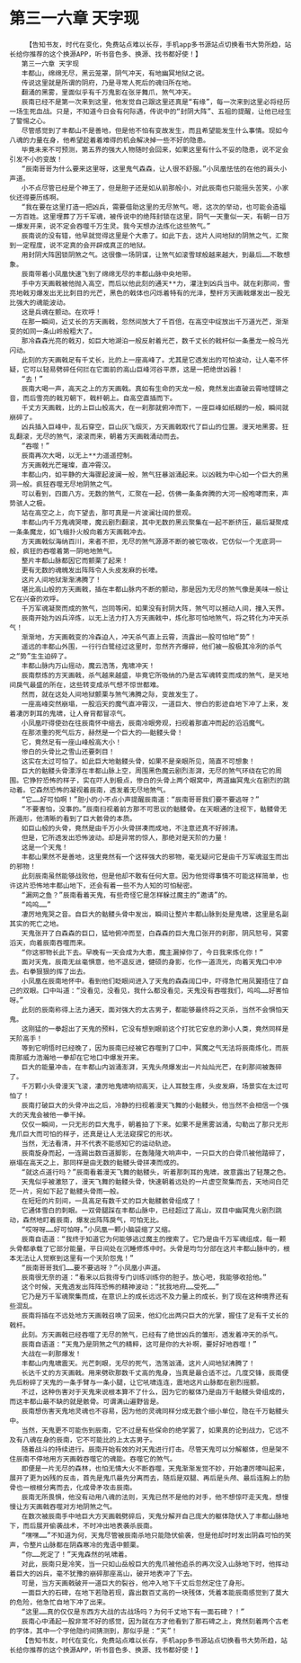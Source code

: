 # 第三一六章 天字现
        【告知书友，时代在变化，免费站点难以长存，手机app多书源站点切换看书大势所趋，站长给你推荐的这个换源APP，听书音色多、换源、找书都好使！】
       第三一六章 天字现
       丰都山，绵绵无尽，黑云笼罩，阴气冲天，有地幽冥地狱之说。
       传说这里就是所谓的阴府，乃是寻常人死后的魂归所在地。
       翻涌的黑雾，里面似乎有千万鬼影在张牙舞爪，煞气冲天。
       辰南已经不是第一次来到这里，他发觉自己跟这里还真是“有缘”，每一次来到这里必将经历一场生死血战。只是，不知道今日会有何际遇，传说中的“封阴大阵”、五祖的提醒，让他已经生了警惕之心。
       尽管感觉到了丰都山不是善地，但是他不怕有变故发生，而且希望能发生什么事情。现如今八魂的力量在身，他希望趁着着难得的机会解决掉一些不好的隐患。
       毕竟未来不可预测，第五界的强大人物随时会回来，如果这里有什么不妥的隐患，说不定会引发不小的变故！
       “辰南哥哥为什么要来这里呀，这里鬼气森森，让人很不舒服。”小凤凰怯怯的在他的肩头小声道。
       小不点尽管已经是个神王了，但是胆子还是如从前那般小，对此辰南也只能摇头苦笑，小家伙还得要历练啊。
       “我在要在这里打造一把凶兵，需要借助这里的无尽煞气。嗯，这次的举动，也可能会造福一方百姓。这里埋葬了万千军魂，被传说中的绝阵封锁在这里，阴气一天重似一天，有朝一日万一爆发开来，说不定会吞噬千万生灵。我今天想办法炼化这些煞气。”
       辰南说的没有错，他早就觉得这里是个大患了。如此下去，这片人间地狱的阴煞之气，汇聚到一定程度，说不定真的会开辟成真正的地狱。
       用封阴大阵困锁阴煞之气。这很像一场阴谋，让煞气如滚雪球般越来越大，到最后……不敢想象。
       辰南带着小凤凰快速飞到了绵绵无尽的丰都山脉中央地带。
       手中方天画戟被他抛入高空，而后以他此刻的通天**力，灌注到凶兵当中。就在刹那间，雪亮地戟刃爆发出无比刺目的光芒，黑色的戟体也闪烁着特有的光泽，整杆方天画戟爆发出一股无比强大的魂能波动。
       这是兵魂在颤动。在欢呼！
       在那一瞬间，近丈长的方天画戟，忽然间放大了千百倍，在高空中绽放出千万道光芒，渐渐变的如同一条山岭般粗大了。
       那冷森森光亮的戟刃，如巨大地湖泊一般反射着光芒，数千丈长的戟杆似一条墨龙一般乌光闪动。
       此刻的方天画戟足有千丈长，比的上一座高峰了。尤其是它透发出的可怕波动，让人毫不怀疑，它可以轻易劈碎任何拦在它面前的高山巨峰河谷平原，这是一把绝世凶器！
       “去！”
       辰南大喝一声，高天之上的方天画戟。真如有生命的天龙一般，竟然发出直破云霄地铿锵之音，而后雪亮的戟刃朝下，戟杆朝上。自高空直插而下。
       千丈方天画戟，比的上巨山般高大，在一刹那就俯冲而下，一座巨峰如纸糊的一般，瞬间就崩碎了。
       凶兵插入巨峰中，乱石穿空，巨山灰飞烟灭，方天画戟取代了巨山的位置。漫天地黑雾。狂乱翻滚，无尽的煞气，滚滚而来，朝着方天画戟涌动而去。
       “吞噬！”
       辰南再次大喝，以无上**力遥遥控制。
       方天画戟光芒璀璨，直冲霄汉。
       丰都山内，如平静的大海骤起波澜一般，煞气狂暴汹涌起来。以凶戟为中心如一个巨大的黑洞一般。疯狂吞噬无尽地阴煞之气。
       可以看到，四面八方。无数的煞气，汇聚在一起，仿佛一条条奔腾的大河一般咆哮而来，声势骇人之极。
       站在高空之上，向下望去，那可真是一片波澜壮阔的景观。
       丰都山内千万鬼魂哭嚎，魔云剧烈翻滚，其中无数的黑云聚集在一起不断挤压，最后凝聚成一条条魔龙，如飞蛾扑火般向着方天画戟冲去。
       方天画戟似海纳百川，来者不拒，无尽的煞气源源不断的被它吸收，它仿似一个无底洞一般，疯狂的吞噬着第一阴地地煞气。
       整片丰都山脉都因它而颤栗了起来！
       更有无数的魂魄发出阵阵令人头皮发麻的长嚎。
       这片人间地狱渐渐沸腾了！
       堪比高山般的方天画戟，插在丰都山脉内不断的颤动，那是因为无尽的煞气像是美味一般让它在兴奋的欢呼。
       千万军魂凝聚而成的煞气，岂同等闲，如果没有封阴大阵，煞气可以撼动人间，撞入天界。
       辰南开始为凶兵淬炼，以无上法力打入方天画戟中，炼化那可怕地煞气，将之转化为冲天杀气！
       渐渐地，方天画戟变的冷森迫人，冲天杀气直上云霄，流露出一股可怕地“势”！
       遥远的丰都山外围，一行行白鹭经过这里时，忽然齐齐爆碎，他们被一股极其冷冽的杀气之“势”生生迫碎了。
       丰都山脉内万山摇动，魔云浩荡，鬼啸冲天！
       辰南祭炼的方天画戟，杀气越来越盛，毕竟它所吸纳的乃是古军魂转变而成的煞气，是天地间戾气最盛的所在，这些转变成杀气想不惊世都难。
       然而，就在这处人间地狱颤栗与煞气沸腾之际，变故发生了。
       一座高峰突然崩塌，一股滔天的魔气直冲霄汉，一道巨大、惨白的影迹自地下冲了上来，发着凄厉刺耳的鬼啸，让人脊背都冒凉气。
       小凤凰吓得使劲在往辰南怀中缩去，辰南冷眼旁观，扫视着那直冲而起的滔滔魔气。
       在那浓重的死气后方，赫然是一个巨大的——骷髅头骨！
       它，竟然足有一座山峰般高大小！
       惨白的头骨比之雪山还要刺目！
       这实在太过可怕了。如此巨大地骷髅头骨，如果不是亲眼所见，简直不可想象！
       巨大的骷髅头骨漂浮在丰都山脉上空，周围黑色魔云剧烈澎湃，无尽的煞气环绕在它的周围。它狰狞恐怖的样子，实在吓人到极点，惨白的头骨上两个眼窝中，两道幽冥鬼火在剧烈的跳动着。它森然恐怖的凝视着辰南，透发着无尽地煞气。
       “它……好可怕啊！”胆小的小不点小声提醒辰南道：“辰南哥哥我们要不要逃呀？”
       “不要害怕，没事的。”辰南扫视着前方那不可思议的骷髅骨。在天眼通的注视下，骷髅骨无所遁形，他清晰的看到了巨大骸骨的本质。
       如巨山般的头骨，竟然是由千万小头骨拼凑而成地，不注意还真不好辨清。
       但是，它所透发出恐怖波动。却是异常的惊人，那绝对是天阶的力量！
       这是一个天鬼！
       丰都山果然不是善地，这里竟然有一个这样强大的邪物，毫无疑问它是由千万军魂滋生而出的邪物！
       此刻辰南虽然能够战败他，但是他却不敢有任何大意。因为他觉得事情不可能这样简单，也许这片恐怖地丰都山地下，还会有着一些不为人知的可怕秘密。
       “漏网之鱼？”辰南看着天鬼，有些奇怪它是怎样躲过魔主的“邀请”的。
       “呜呜……”
       凄厉地鬼哭之音。自巨大的骷髅头骨中发出，瞬间让整片丰都山脉到处是鬼啸，这里是名副其实的死亡之地。
       天鬼张开了白森森的巨口，猛地俯冲而至，白森森的巨大鬼口张开的刹那，阴风怒号，冥雾滔天，向着辰南吞噬而来。
       “你这邪物长此下去。早晚有一天会成为大患，魔主漏掉你了，今日我来炼化你！”
       面对天鬼，辰南无丝毫惧意，他不退反进，健硕的身影，化作一道流光，向着天鬼口中冲去。右拳狠狠的挥了出去。
       小凤凰在辰南地怀中。看到他们眨眼间进入了天鬼的森森阔口中，吓得急忙用凤翼捂住了自己的双眼。口中叫道：“没看见，没看见，我什么都没看见，天鬼没有吞噬我们，呜呜……好害怕呀。”
       此刻的辰南称得上法力通天，面对强大的太古男子，都能够最终将之灭杀，当然不会惧怕天鬼。
       这刚猛的一拳超出了天鬼的预料，它没有想到眼前这个打扰它安息的渺小人类，竟然同样是天阶高手！
       等到它明悟时已经晚了，因为辰南已经被它吞噬到了口中，冥魔之气无法将辰南炼化，而辰南那威力浩瀚地一拳却在它地口中爆发开来。
       巨大的能量冲击，在丰都山内汹涌澎湃，天鬼头颅爆发出一片灿灿光芒，在刹那间被轰碎了。
       千万颗小头骨漫天飞滚，凄厉地鬼啸响彻高天，让人耳鼓生疼，头皮发麻，场景实在太过可怕了！
       辰南打破巨大的头骨冲出之后，冷静的扫视着漫天飞舞的小骷髅头，他当然不会相信一个强大的天鬼会被他一拳干掉。
       仅仅一瞬间，一只无形的巨大鬼手，朝着拍了下来。如果不是黑雾汹涌，勾勒出了那只无形鬼爪巨大而可怕的样子，还真是让人无法窥探它的形状。
       当然，无法看清，并不代表不能感知它的运动轨迹。
       辰南旋身而起，一连踢出数百道脚影，在轰隆隆大响声中，一只巨大的白骨爪被他踏碎了，崩塌在高天之上，那同样是由无数的骷髅头骨拼凑而成的。
       “就这点道行吗？”辰南看着漫天飞舞的骷髅头，听着那刺耳的鬼啸，故意露出了轻蔑之色。
       天鬼似乎被激怒了，漫天飞舞的骷髅头骨，快速朝着远处的一片虚空聚集而去，天地间白茫茫一片，宛如下起了骷髅头骨雨一般。
       在短短的片刻间，一具高足有数千丈的巨大骷髅骸骨组成了！
       它通体雪白的刺眼。一双骨腿踩在丰都山脉中，已经超过了高山，双目中幽冥鬼火剧烈跳动，森然地盯着辰南，爆发出阵阵戾气，可怕无比。
       “哎呀呀……好可怕呀。”小凤凰一颗小脑袋缩了又缩。
       辰南自语道：“我终于知道它为何能够逃过魔主的搜索了。它乃是由千万军魂组成，每一颗头骨都承载了它部分能量，平日间处在沉睡修炼中时。头骨是均匀分部在这片丰都山脉中的，根本无法让人觉察到这里有一个天阶怨鬼！”
       “辰南哥哥我们……要不要逃呀？”小凤凰小声道。
       辰南很无奈的道：“看来以后我得专门训练训练你的胆子。放心吧，我能够收拾他。”
       这个时候，天鬼透发出阵阵恐怖的精神波动：“扰我地府……受死……”
       它乃是万千军魂聚集而成，在意识上的成长远远不及力量上的成长，到了现在这种境界还有些混乱。
       辰南将插在不远处地方天画戟召唤了回来，他幻化出两只巨大的光掌，握住了足有千丈长的戟杆。
       此刻。方天画戟已经吞噬了无尽的煞气，已经有了绝世凶兵的雏形，透发着冲天的杀气。
       辰南自语道：“天鬼乃是阴煞之气的精粹，这可是你的大补啊，要好好地吞噬！”
       大战在一刹那爆发！
       丰都山内鬼啸震天。光芒刺眼，无尽的死气，浩荡汹涌，这片人间地狱沸腾了！
       长达千丈的方天画戟。用来劈砍那数千丈高的鬼身，当真是最合适不过。几度交锋，辰南便先后粉碎了天鬼的一条手臂与一条小腿，让它吼啸连连，震地这片山脉都在剧烈摇颤。
       不过，这种伤害对于天鬼来说根本算不了什么，因为它的躯体乃是由万千骷髅头骨组成的，而这丰都山最不缺的就是骸骨。可谓满山遍野皆是。
       辰南想伤害天鬼地灵魂也不容易，因为他的灵魂同样分成无数个细小单位，隐在千万骷髅头中。
       当然，天鬼更不可能伤到辰南，它不过是有些保命的绝学罢了，如果真的论到战力，它远不及有八魂在身的辰南，它不可能比的上太古男子。
       随着战斗的持续进行。辰南开始有效的对天鬼进行打击。尽管天鬼可以分解躯体，但是架不住辰南不停地用方天画戟吞噬它的魂能。吞噬它的煞气。
       即便是一片无尽的森林，也怕无情大火不断吞噬，天鬼渐渐发觉不妙，开始凄厉嚎叫起来，展开了更为凶残的反击，首先是鬼爪最先分离而去，随后是双腿、再后是头颅、最后连胸上的肋骨也一根根分离而去，化成骨矛攻击辰南。
       辰南无所畏惧，他没有动用八魂的法则，天鬼已然不是他的对手，他不想惊吓走天鬼，想慢慢让方天画戟吞噬对方地阴煞之气。
       在数次被辰南手中地巨大方天画戟劈碎后，天鬼分解开自己庞大的躯体隐伏入了丰都山脉地下，而后展开偷袭战术，不时冲出地表袭杀辰南。
       “嘿嘿……”不知道为何，天鬼尽管被辰南杀地只能隐伏偷袭，但是他却时时发出阴森可怕的笑声，令整片山脉都在阴森寒冷的鬼语中颤栗。
       “你……死定了！”天鬼森然的吼啸着。
       对此，辰南只是冷笑，当一只如山岳般巨大的鬼爪被他追杀的再次没入山脉地下时，他挥动着巨大的凶兵，毫不犹豫的崩碎那座高山，破开地表冲了下去。
       可是，当方天画戟破开一道巨大的裂谷，他冲入地下千丈后忽然定住了身形。
       一面巨大的石碑，在地下若隐若现，露出数百丈高的一块残体，凭着本能辰南感觉到了莫大的危险，他急忙自地下冲了出来。
       “这里……真的仅仅是东西方大战的古战场吗？为何千丈地下有一面石碑？！”
       辰南心中涌起一股非常不好的感觉，因为就在方才他看到了那石碑之上，竟然刻着两个古老的字体，其中一个字他隐约间猜测到，那似乎是：“天”！
       【告知书友，时代在变化，免费站点难以长存，手机app多书源站点切换看书大势所趋，站长给你推荐的这个换源APP，听书音色多、换源、找书都好使！】